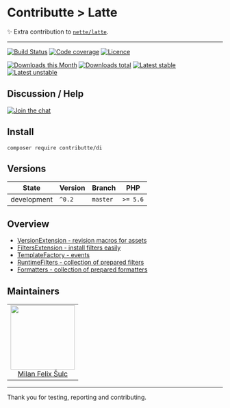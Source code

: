 # Contributte > Latte

:sparkles: Extra contribution to [`nette/latte`](https://github.com/nette/latte).

-----

[![Build Status](https://img.shields.io/travis/contributte/http.svg?style=flat-square)](https://travis-ci.org/contributte/http)
[![Code coverage](https://img.shields.io/coveralls/contributte/http.svg?style=flat-square)](https://coveralls.io/r/contributte/http)
[![Licence](https://img.shields.io/packagist/l/contributte/http.svg?style=flat-square)](https://packagist.org/packages/contributte/http)

[![Downloads this Month](https://img.shields.io/packagist/dm/contributte/http.svg?style=flat-square)](https://packagist.org/packages/contributte/http)
[![Downloads total](https://img.shields.io/packagist/dt/contributte/http.svg?style=flat-square)](https://packagist.org/packages/contributte/http)
[![Latest stable](https://img.shields.io/packagist/v/contributte/http.svg?style=flat-square)](https://packagist.org/packages/contributte/http)
[![Latest unstable](https://img.shields.io/packagist/vpre/contributte/http.svg?style=flat-square)](https://packagist.org/packages/contributte/http)

## Discussion / Help

[![Join the chat](https://img.shields.io/gitter/room/contributte/contributte.svg?style=flat-square)](http://bit.ly/ctteg)

## Install

```
composer require contributte/di
```

## Versions

| State       | Version | Branch   | PHP      |
|-------------|---------|----------|----------|
| development | `^0.2`  | `master` | `>= 5.6` |

## Overview


- [VersionExtension - revision macros for assets](https://github.com/contributte/latte/blob/master/.docs/README.md#versions-extension)
- [FiltersExtension - install filters easily](https://github.com/contributte/latte/blob/master/.docs/README.md#filers-extension)
- [TemplateFactory - events](https://github.com/contributte/latte/blob/master/.docs/README.md#templatefactory)
- [RuntimeFilters - collection of prepared filters](https://github.com/contributte/latte/blob/master/.docs/README.md#runtimefilters)
- [Formatters - collection of prepared formatters](https://github.com/contributte/latte/blob/master/.docs/README.md#formatters)

## Maintainers

<table>
  <tbody>
    <tr>
      <td align="center">
        <a href="https://github.com/f3l1x">
            <img width="150" height="150" src="https://avatars2.githubusercontent.com/u/538058?v=3&s=150">
        </a>
        </br>
        <a href="https://github.com/f3l1x">Milan Felix Šulc</a>
      </td>
    </tr>
  <tbody>
</table>

---

Thank you for testing, reporting and contributing.
